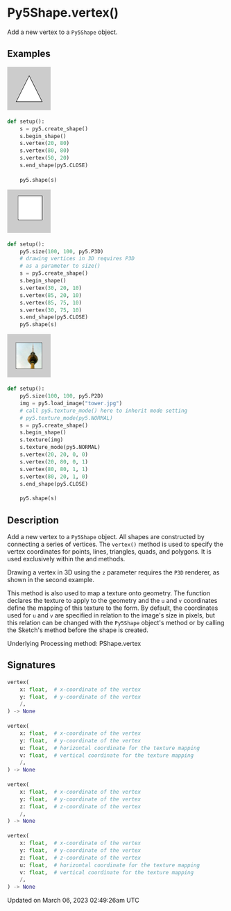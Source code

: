 # Py5Shape.vertex()

Add a new vertex to a `Py5Shape` object.

## Examples

<div class="example-table">

<div class="example-row"><div class="example-cell-image">

![example picture for vertex()](/images/reference/Py5Shape_vertex_0.png)

</div><div class="example-cell-code">

```python
def setup():
    s = py5.create_shape()
    s.begin_shape()
    s.vertex(20, 80)
    s.vertex(80, 80)
    s.vertex(50, 20)
    s.end_shape(py5.CLOSE)

    py5.shape(s)
```

</div></div>

<div class="example-row"><div class="example-cell-image">

![example picture for vertex()](/images/reference/Py5Shape_vertex_1.png)

</div><div class="example-cell-code">

```python
def setup():
    py5.size(100, 100, py5.P3D)
    # drawing vertices in 3D requires P3D
    # as a parameter to size()
    s = py5.create_shape()
    s.begin_shape()
    s.vertex(30, 20, 10)
    s.vertex(85, 20, 10)
    s.vertex(85, 75, 10)
    s.vertex(30, 75, 10)
    s.end_shape(py5.CLOSE)
    py5.shape(s)
```

</div></div>

<div class="example-row"><div class="example-cell-image">

![example picture for vertex()](/images/reference/Py5Shape_vertex_2.png)

</div><div class="example-cell-code">

```python
def setup():
    py5.size(100, 100, py5.P2D)
    img = py5.load_image("tower.jpg")
    # call py5.texture_mode() here to inherit mode setting
    # py5.texture_mode(py5.NORMAL)
    s = py5.create_shape()
    s.begin_shape()
    s.texture(img)
    s.texture_mode(py5.NORMAL)
    s.vertex(20, 20, 0, 0)
    s.vertex(20, 80, 0, 1)
    s.vertex(80, 80, 1, 1)
    s.vertex(80, 20, 1, 0)
    s.end_shape(py5.CLOSE)

    py5.shape(s)
```

</div></div>

</div>

## Description

Add a new vertex to a `Py5Shape` object. All shapes are constructed by connecting a series of vertices. The `vertex()` method is used to specify the vertex coordinates for points, lines, triangles, quads, and polygons. It is used exclusively within the [](py5shape_begin_shape) and [](py5shape_end_shape) methods.

Drawing a vertex in 3D using the `z` parameter requires the `P3D` renderer, as shown in the second example.

This method is also used to map a texture onto geometry. The [](py5shape_texture) function declares the texture to apply to the geometry and the `u` and `v` coordinates define the mapping of this texture to the form. By default, the coordinates used for `u` and `v` are specified in relation to the image's size in pixels, but this relation can be changed with the `Py5Shape` object's [](py5shape_texture_mode) method or by calling the Sketch's [](sketch_texture_mode) method before the shape is created.

Underlying Processing method: PShape.vertex

## Signatures

```python
vertex(
    x: float,  # x-coordinate of the vertex
    y: float,  # y-coordinate of the vertex
    /,
) -> None

vertex(
    x: float,  # x-coordinate of the vertex
    y: float,  # y-coordinate of the vertex
    u: float,  # horizontal coordinate for the texture mapping
    v: float,  # vertical coordinate for the texture mapping
    /,
) -> None

vertex(
    x: float,  # x-coordinate of the vertex
    y: float,  # y-coordinate of the vertex
    z: float,  # z-coordinate of the vertex
    /,
) -> None

vertex(
    x: float,  # x-coordinate of the vertex
    y: float,  # y-coordinate of the vertex
    z: float,  # z-coordinate of the vertex
    u: float,  # horizontal coordinate for the texture mapping
    v: float,  # vertical coordinate for the texture mapping
    /,
) -> None
```

Updated on March 06, 2023 02:49:26am UTC
